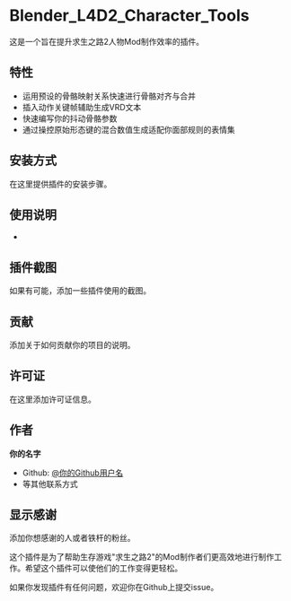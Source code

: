 # Blender_L4D2_Character_Tools
这是一个旨在提升求生之路2人物Mod制作效率的插件。

## 特性

- 运用预设的骨骼映射关系快速进行骨骼对齐与合并
- 插入动作关键帧辅助生成VRD文本
- 快速编写你的抖动骨骼参数
- 通过操控原始形态键的混合数值生成适配你面部规则的表情集

## 安装方式

在这里提供插件的安装步骤。

## 使用说明

- 

## 插件截图

如果有可能，添加一些插件使用的截图。

## 贡献

添加关于如何贡献你的项目的说明。

## 许可证

在这里添加许可证信息。

## 作者

**你的名字**

- Github: [@你的Github用户名](https://github.com/你的Github用户名)
- 等其他联系方式

## 显示感谢

添加你想感谢的人或者铁杆的粉丝。

这个插件是为了帮助生存游戏"求生之路2"的Mod制作者们更高效地进行制作工作。希望这个插件可以使他们的工作变得更轻松。

如果你发现插件有任何问题，欢迎你在Github上提交issue。